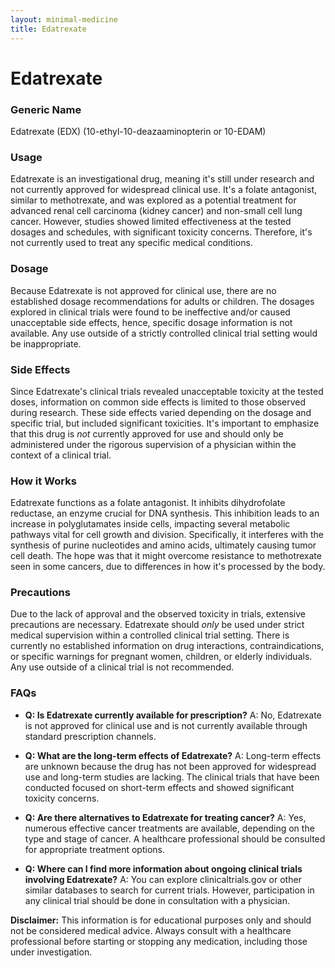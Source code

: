 ```yaml
---
layout: minimal-medicine
title: Edatrexate
---
```


# Edatrexate
### Generic Name
Edatrexate (EDX) (10-ethyl-10-deazaaminopterin or 10-EDAM)

### Usage
Edatrexate is an investigational drug, meaning it's still under research and not currently approved for widespread clinical use.  It's a folate antagonist, similar to methotrexate, and was explored as a potential treatment for advanced renal cell carcinoma (kidney cancer) and non-small cell lung cancer. However, studies showed limited effectiveness at the tested dosages and schedules, with significant toxicity concerns.  Therefore, it's not currently used to treat any specific medical conditions.

### Dosage
Because Edatrexate is not approved for clinical use, there are no established dosage recommendations for adults or children.  The dosages explored in clinical trials were found to be ineffective and/or caused unacceptable side effects,  hence, specific dosage information is not available.  Any use outside of a strictly controlled clinical trial setting would be inappropriate.

### Side Effects
Since Edatrexate's clinical trials revealed unacceptable toxicity at the tested doses,  information on common side effects is limited to those observed during research.  These side effects varied depending on the dosage and specific trial, but included significant toxicities.  It's important to emphasize that this drug is *not* currently approved for use and should only be administered under the rigorous supervision of a physician within the context of a clinical trial.

### How it Works
Edatrexate functions as a folate antagonist.  It inhibits dihydrofolate reductase, an enzyme crucial for DNA synthesis. This inhibition leads to an increase in polyglutamates inside cells, impacting several metabolic pathways vital for cell growth and division.  Specifically, it interferes with the synthesis of purine nucleotides and amino acids, ultimately causing tumor cell death.  The hope was that it might overcome resistance to methotrexate seen in some cancers, due to differences in how it's processed by the body.

### Precautions
Due to the lack of approval and the observed toxicity in trials, extensive precautions are necessary.  Edatrexate should *only* be used under strict medical supervision within a controlled clinical trial setting.  There is currently no established information on drug interactions, contraindications, or specific warnings for pregnant women, children, or elderly individuals.  Any use outside of a clinical trial is not recommended.

### FAQs

* **Q: Is Edatrexate currently available for prescription?**  A: No, Edatrexate is not approved for clinical use and is not currently available through standard prescription channels.

* **Q: What are the long-term effects of Edatrexate?** A:  Long-term effects are unknown because the drug has not been approved for widespread use and long-term studies are lacking.  The clinical trials that have been conducted focused on short-term effects and showed significant toxicity concerns.

* **Q:  Are there alternatives to Edatrexate for treating cancer?** A:  Yes, numerous effective cancer treatments are available, depending on the type and stage of cancer. A healthcare professional should be consulted for appropriate treatment options.

* **Q: Where can I find more information about ongoing clinical trials involving Edatrexate?** A: You can explore clinicaltrials.gov or other similar databases to search for current trials.  However, participation in any clinical trial should be done in consultation with a physician.


**Disclaimer:** This information is for educational purposes only and should not be considered medical advice.  Always consult with a healthcare professional before starting or stopping any medication, including those under investigation.
